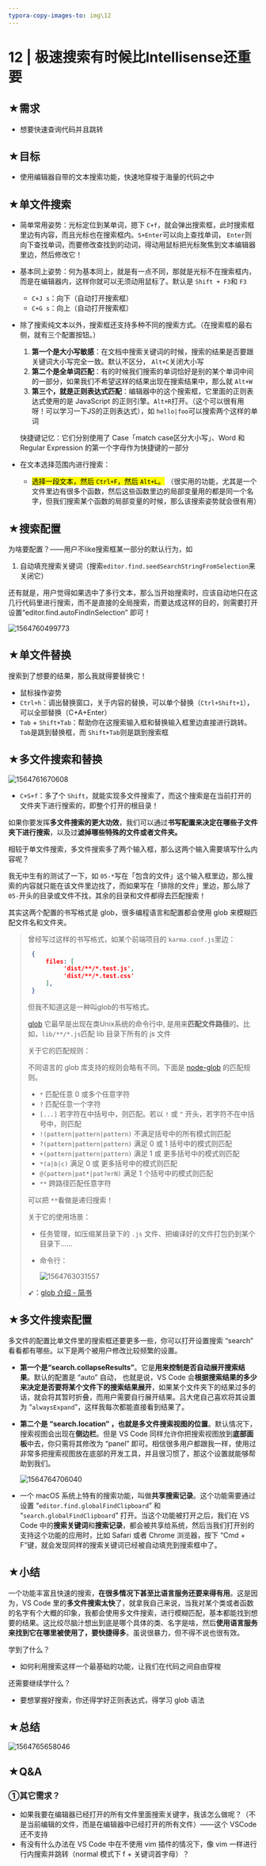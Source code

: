 ```yaml
---
typora-copy-images-to: img\12
---
```


# 12 | 极速搜索有时候比Intellisense还重要

## ★需求

- 想要快速查询代码并且跳转

## ★目标

- 使用编辑器自带的文本搜索功能，快速地穿梭于海量的代码之中

## ★单文件搜索

- 简单常用姿势：光标定位到某单词，摁下 `C+f`，就会弹出搜索框，此时搜索框里边有内容，而且光标也在搜索框内。`S+Enter`可以向上查找单词， `Enter`则向下查找单词，而要修改查找到的动词，得动用鼠标把光标聚焦到文本编辑器里边，然后修改它！

- 基本同上姿势：何为基本同上，就是有一点不同，那就是光标不在搜索框内，而是在编辑器内，这样你就可以无须动用鼠标了。默认是 `Shift + F3`和 `F3`

  - `C+J s`：向下（自动打开搜索框）
  - `C+G s`：向上（自动打开搜索框）

- 除了搜索纯文本以外，搜索框还支持多种不同的搜索方式。（在搜索框的最右侧，就有三个配置按钮。）

  1. **第一个是大小写敏感**：在文档中搜索关键词的时候，搜索的结果是否要跟关键词大小写完全一致。默认不区分， `Alt+C`关闭大小写
  2. **第二个是全单词匹配**：有的时候我们搜索的单词恰好是别的某个单词中间的一部分，如果我们不希望这样的结果出现在搜索结果中，那么就   `Alt+W`
  3. **第三个，就是正则表达式匹配**：编辑器中的这个搜索框，它里面的正则表达式使用的是 JavaScript 的正则引擎。`Alt+R`打开。（这个可以很有用呀！可以学习一下JS的正则表达式），如 `hello|foo`可以搜索两个这样的单词

  快捷键记忆：它们分别使用了 Case「match case区分大小写」、Word 和 Regular Expression 的第一个字母作为快捷键的一部分

- 在文本选择范围内进行搜索：

  - <mark>选择一段文本，然后 `Ctrl+F`，然后 `Alt+L`。</mark> （很实用的功能，尤其是一个文件里边有很多个函数，然后这些函数里边的局部变量用的都是同一个名字，但我们搜索某个函数的局部变量的时候，那么该搜索姿势就会很有用）

## ★搜索配置

为啥要配置？——用户不like搜索框某一部分的默认行为，如

1. 自动填充搜索关键词（搜索`editor.find.seedSearchStringFromSelection`来关闭它）

还有就是，用户觉得如果选中了多行文本，那么当开始搜索时，应该自动地只在这几行代码里进行搜索，而不是直接的全局搜索，而要达成这样的目的，则需要打开设置“editor.find.autoFindInSelection” 即可！

![1564760499773](img/12/1564760499773.png)

## ★单文件替换

搜索到了想要的结果，那么我就得要替换它！

- 鼠标操作姿势
- `Ctrl+h`：调出替换窗口，关于内容的替换，可以单个替换（`Ctrl+Shift+1`），可以全部替换（C+A+Enter）
- `Tab` + `Shift+Tab`：帮助你在这搜索输入框和替换输入框里边直接进行跳转。`Tab`是跳到替换框，而 `Shift+Tab`则是跳到搜索框

## ★多文件搜索和替换

![1564761670608](img/12/1564761670608.png)

- `C+S+f`：多了个 `Shift`，就能实现多文件搜索了，而这个搜索是在当前打开的文件夹下进行搜索的，即整个打开的根目录！

如果你要发挥**多文件搜索的更大功效**，我们可以通过**书写配置来决定在哪些子文件夹下进行搜索**，以及过**滤掉哪些特殊的文件或者文件夹。**

相较于单文件搜索，多文件搜索多了两个输入框，那么这两个输入需要填写什么内容呢？

我无中生有的测试了一下，如 `05-*`写在「包含的文件」这个输入框里边，那么搜索的内容就只能在该文件里边找了，而如果写在「排除的文件」里边，那么除了 `05-`开头的目录或文件不找，其余的目录和文件都得去匹配搜索！

其实这两个配置的书写格式是 glob，很多编程语言和配置都会使用 glob 来模糊匹配文件名和文件夹。

> 曾经写过这样的书写格式，如某个前端项目的 `karma.conf.js`里边：
>
> ```json
>  {
>      files: [
>           'dist/**/*.test.js',
>           'dist/**/*.test.css'
>      ],
>  }
> ```
>
> 但我不知道这是一种叫glob的书写格式。
>
> [glob](https://en.wikipedia.org/wiki/Glob_(programming)) 它最早是出现在类Unix系统的命令行中, 是用来**匹配文件路径**的。比如，`lib/**/*.js`匹配 lib 目录下所有的 js 文件
>
> 关于它的匹配规则：
>
> 不同语言的 glob 库支持的规则会略有不同。下面是 [node-glob](https://github.com/isaacs/node-glob) 的匹配规则。
>
> -  `*` 匹配任意 0 或多个任意字符
> -  `?` 匹配任意一个字符
> -  `[...]` 若字符在中括号中，则匹配。若以 `!` 或 `^` 开头，若字符不在中括号中，则匹配
> -  `!(pattern|pattern|pattern)` 不满足括号中的所有模式则匹配
> -  `?(pattern|pattern|pattern)` 满足 0 或 1 括号中的模式则匹配
> -  `+(pattern|pattern|pattern)` 满足 1 或 更多括号中的模式则匹配
> -  `*(a|b|c)` 满足 0 或 更多括号中的模式则匹配
> -  `@(pattern|pat*|pat?erN)` 满足 1 个括号中的模式则匹配
> -  `**` 跨路径匹配任意字符
>
> 可以把 `**`看做是递归搜索！
>
> 关于它的使用场景：
>
> - 任务管理，如压缩某目录下的 `.js` 文件、把编译好的文件打包扔到某个目录下……
>
> - 命令行：
>
>   ![1564763031557](img/12/1564763031557.png)
>
> **➹：**[glob 介绍 - 简书](https://www.jianshu.com/p/ce7cf53274bb)

## ★多文件搜索配置

多文件的配置比单文件里的搜索框还要更多一些，你可以打开设置搜索 “search” 看看都有哪些。以下是两个被用户修改比较频繁的设置。

- **第一个是“search.collapseResults”**。它是**用来控制是否自动展开搜索结果**。默认的配置是 “auto” 自动， 也就是说，VS Code 会**根据搜索结果的多少来决定是否要将某个文件下的搜索结果展开**，如果某个文件夹下的结果过多的话，就会将其暂时折叠，而用户需要自行展开结果。吕大佬自己喜欢将其设置为 “`alwaysExpand`”，这样我每次都能直接看到结果了。

- **第二个是 “search.location” ，也就是多文件搜索视图的位置**。默认情况下，搜索视图会出现在**侧边栏**。但是 VS Code 同样允许你把搜索视图放到**底部面板**中去，你只需将其修改为 “panel” 即可。相信很多用户都跟我一样，使用过非常多把搜索视图放在底部的开发工具，并且很习惯了，那这个设置就能够帮助到我们。

  ![1564764706040](img/12/1564764706040.png)

- 一个 macOS 系统上特有的搜索功能，叫做**共享搜索记录**。这个功能需要通过设置 “`editor.find.globalFindClipboard`” 和 “`search.globalFindClipboard`” 打开。当这个功能被打开之后，我们在 VS Code 中的**搜索关键词**和**搜索记录**，都会被共享给系统，然后当我们打开别的支持这个功能的应用时，比如 Safari 或者 Chrome 浏览器，按下 “Cmd + F”键，就会发现同样的搜索关键词已经被自动填充到搜索框中了。

## ★小结

一个功能丰富且快速的搜索，**在很多情况下甚至比语言服务还要来得有用**。这是因为，VS Code 里的**多文件搜索太快**了，就拿我自己来说，当我对某个类或者函数的名字有个大概的印象，我都会使用多文件搜索，进行模糊匹配，基本都能找到想要的结果。这比绞尽脑汁想出到底是哪个具体的类、名字是啥，然后**使用语言服务来找到它在哪里被使用了，要快捷得多**。虽说很暴力，但不得不说也很有效。

学到了什么？

- 如何利用搜索这样一个最基础的功能，让我们在代码之间自由穿梭

还需要继续学什么？

- 要想掌握好搜索，你还得学好正则表达式，得学习 glob 语法



## ★总结

![1564765658046](img/12/1564765658046.png)

## ★Q&A

### ①其它需求？

- 如果我要在编辑器已经打开的所有文件里面搜索关键字，我该怎么做呢？（不是当前编辑的文件，而是在编辑器中已经打开的所有文件）——这个 VSCode 还不支持
- 有没有什么办法在 VS Code 中在不使用 vim 插件的情况下，像 vim 一样进行行内搜索并跳转（normal 模式下 f + 关键词首字母）？



